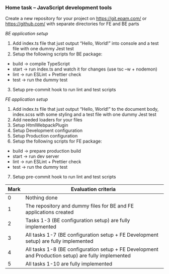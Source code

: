 ### Home task – JavaScript development tools

Create a new repository for your project on https://git.epam.com/ or https://github.com/ with
separate directories for FE and BE parts

*BE application setup*
1. Add index.ts file that just output “Hello, World!” into console and a test file with one dummy
Jest test
2. Setup the following scripts for BE package:
* build -> compile TypeScript
* start -> run index.ts and watch it for changes (use tsc –w + nodemon)
* lint -> run ESLint + Prettier check
* test -> run the dummy test
3. Setup pre-commit hook to run lint and test scripts

*FE application setup*
1. Add index.ts file that just output “Hello, World!” to the document body, index.scss with
some styling and a test file with one dummy Jest test
2. Add needed loaders for your files
3. Setup HtmlWebpackPlugin
4. Setup Development configuration
5. Setup Production configuration
6. Setup the following scripts for FE package:
* build -> prepare production build
* start -> run dev server
* lint -> run ESLint + Prettier check
* test -> run the dummy test
7. Setup pre-commit hook to run lint and test scripts

 Mark | Evaluation criteria
------------|-------------
0 | Nothing done
1 | The repository and dummy files for BE and FE applications created
2 | Tasks 1-3 (BE configuration setup) are fully implemented
3 | All tasks 1-7 (BE configuration setup + FE Development setup) are fully implemented
4 | All tasks 1-8 (BE configuration setup + FE Development and Production setup) are fully implemented
5 | All tasks 1-10 are fully implemented

